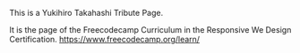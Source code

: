 This is a Yukihiro Takahashi Tribute Page.

It is the page of the Freecodecamp Curriculum in the Responsive We Design Certification.
https://www.freecodecamp.org/learn/ 